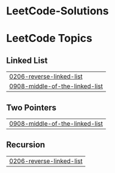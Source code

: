 # LeetCode-Solutions
<!---LeetCode Topics Start-->
# LeetCode Topics
## Linked List
|  |
| ------- |
| [0206-reverse-linked-list](https://github.com/Esheta10/LeetCode-Solutions/tree/master/0206-reverse-linked-list) |
| [0908-middle-of-the-linked-list](https://github.com/Esheta10/LeetCode-Solutions/tree/master/0908-middle-of-the-linked-list) |
## Two Pointers
|  |
| ------- |
| [0908-middle-of-the-linked-list](https://github.com/Esheta10/LeetCode-Solutions/tree/master/0908-middle-of-the-linked-list) |
## Recursion
|  |
| ------- |
| [0206-reverse-linked-list](https://github.com/Esheta10/LeetCode-Solutions/tree/master/0206-reverse-linked-list) |
<!---LeetCode Topics End-->